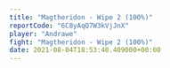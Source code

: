 ```yaml
---
title: "Magtheridon - Wipe 2 (100%)"
reportCode: "6C8yAqQ7W3kVjJnX"
player: "Andrawe"
fight: "Magtheridon - Wipe 2 (100%)"
date: 2021-08-04T18:53:40.409000+00:00
---
```

